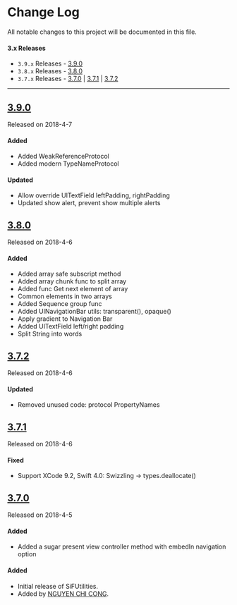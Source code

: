# Change Log
All notable changes to this project will be documented in this file.

#### 3.x Releases
- `3.9.x` Releases  - [3.9.0](#390) 
- `3.8.x` Releases  - [3.8.0](#380) 
- `3.7.x` Releases  - [3.7.0](#370) | [3.7.1](#371) |  [3.7.2](#372)

---
## [3.9.0](https://github.com/congncif/SiFUtilities/releases/tag/3.9.0)
Released on 2018-4-7

#### Added
- Added WeakReferenceProtocol
- Added modern TypeNameProtocol

#### Updated
- Allow override UITextField leftPadding, rightPadding
- Updated show alert, prevent  show multiple alerts

## [3.8.0](https://github.com/congncif/SiFUtilities/releases/tag/3.8.0)
Released on 2018-4-6

#### Added
- Added array safe subscript method
- Added array chunk func to split array
- Added func Get next element of array
- Common elements in two arrays
- Added Sequence group func
- Added UINavigationBar utils: transparent(), opaque()
- Apply gradient to Navigation Bar
- Added UITextField left/right padding
- Split String into words

## [3.7.2](https://github.com/congncif/SiFUtilities/releases/tag/3.7.2)
Released on 2018-4-6

#### Updated
- Removed unused code: protocol PropertyNames

## [3.7.1](https://github.com/congncif/SiFUtilities/releases/tag/3.7.1)
Released on 2018-4-6

#### Fixed
- Support XCode 9.2, Swift 4.0: Swizzling -> types.deallocate()

## [3.7.0](https://github.com/congncif/SiFUtilities/releases/tag/3.7.0)
Released on 2018-4-5

#### Added
- Added a sugar present view controller method with embedIn navigation option

#### Added
- Initial release of SiFUtilities.
- Added by [NGUYEN CHI CONG](https://github.com/congncif).
